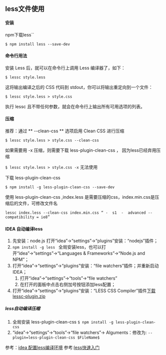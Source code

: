 ## less文件使用#### 安装npm下载less```$ npm install less --save-dev`#### 命令行用法安装 Less 后，就可以在命令行上调用 Less 编译器了，如下：`$ lessc style.less`这将输出编译之后的 CSS 代码到 stdout，你可以将输出重定向到一个文件：`$ lessc style.less > style.css`执行 lessc 且不带任何参数，就会在命令行上输出所有可用选项的列表。#### 压缩推荐：通过 ** --clean-css ** 选项启用 Clean CSS 进行压缩`$ lessc style.less > style.css --clean-css`如果需要用 -x 压缩，则需要下载 less-plugin-clean-css ， 因为less已经弃用压缩`$ lessc style.less > style.css -x`   无法使用下载 less-plugin-clean-css `$ npm install -g less-plugin-clean-css --save-dev`使用 less-plugin-clean-css ,index.less 是需要压缩的css，index.min.css是压缩后的文件，可修改文件名`lessc index.less --clean-css index.min.css “ -  s1  -  advanced --compatibility = ie8”`#### IDEA 自动编译less1. 先安装：node.js 打开“idea”→“settings”→“plugins”安装：“nodejs”插件；2. ` npm install -g less  `   全局安装less，也可以打开“idea”→“settings”→“Languages & Frameworks”→“Node.js and NPM”；3. 打开“idea”→“settings”→“plugins”安装：“file watchers”插件；并重新启动IDEA；   1. 打开“idea”→“settings”→“tools”→“file watchers”   2. 在打开的面板中点击右侧加号按钮添加less配置；4. 打开“idea”→“settings”→“plugins”安装：“LESS CSS Compiler”插件[下载lessc-plugin.zip](lessc-plugin.zip)  ##### less自动编译压缩1. 全局安装 less-plugin-clean-css `$ npm install -g less-plugin-clean-css`2. “idea”→“settings”→“tools”→“file watchers”→ Alguments：修改为: `--plugin=less-plugin-clean-css $FileName$`参考：[idea 配置less编译环境](https://www.zybuluo.com/hotjp/note/685239)参考:[less快速入门](http://less.bootcss.com/#getting-started)